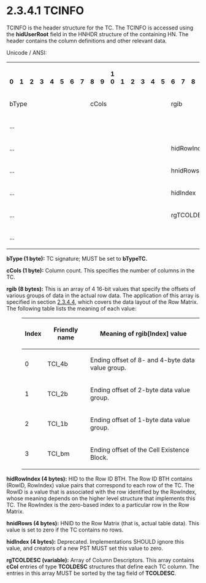 <html dir="LTR" xmlns:mshelp="http://msdn.microsoft.com/mshelp" xmlns:ddue="http://ddue.schemas.microsoft.com/authoring/2003/5" xmlns:xlink="http://www.w3.org/1999/xlink" xmlns:tool="http://www.microsoft.com/tooltip">
    <head>
        <meta http-equiv="Content-Type" content="text/html; CHARSET=utf-8"></meta>
        <meta name="save" content="history"></meta>
        <title>2.3.4.1 TCINFO</title>
        <xml>
            <mshelp:toctitle title="2.3.4.1 TCINFO"></mshelp:toctitle>
            <mshelp:rltitle title="[MS-PST]: TCINFO"></mshelp:rltitle>
            <mshelp:keyword index="A" term="45b3a0c5-d6d6-4e02-aebf-13766ff693f0"></mshelp:keyword>
            <mshelp:attr name="DCSext.ContentType" value="open specification"></mshelp:attr>
            <mshelp:attr name="AssetID" value="45b3a0c5-d6d6-4e02-aebf-13766ff693f0"></mshelp:attr>
            <mshelp:attr name="TopicType" value="kbRef"></mshelp:attr>
            <mshelp:attr name="DCSext.Title" value="[MS-PST]: TCINFO" />
        </xml>
    </head>
    <body>
        <div id="header">
            <h1 class="heading">2.3.4.1 TCINFO</h1>
        </div>
        <div id="mainSection">
            <div id="mainBody">
                <div id="allHistory" class="saveHistory"></div>
                <div id="sectionSection0" class="section" name="collapseableSection">
                    

<p>TCINFO is the header structure for the TC. The TCINFO is
accessed using the <b>hidUserRoot</b> field in the HNHDR structure of the
containing HN. The header contains the column definitions and other relevant
data.</p>

<p>Unicode / ANSI:</p>

<table>
 <tr>
  <th><p><br>0</p></th>
  <th><p><br>1</p></th>
  <th><p><br>2</p></th>
  <th><p><br>3</p></th>
  <th><p><br>4</p></th>
  <th><p><br>5</p></th>
  <th><p><br>6</p></th>
  <th><p><br>7</p></th>
  <th><p><br>8</p></th>
  <th><p><br>9</p></th>
  <th><p>1<br>0</p></th>
  <th><p><br>1</p></th>
  <th><p><br>2</p></th>
  <th><p><br>3</p></th>
  <th><p><br>4</p></th>
  <th><p><br>5</p></th>
  <th><p><br>6</p></th>
  <th><p><br>7</p></th>
  <th><p><br>8</p></th>
  <th><p><br>9</p></th>
  <th><p>2<br>0</p></th>
  <th><p><br>1</p></th>
  <th><p><br>2</p></th>
  <th><p><br>3</p></th>
  <th><p><br>4</p></th>
  <th><p><br>5</p></th>
  <th><p><br>6</p></th>
  <th><p><br>7</p></th>
  <th><p><br>8</p></th>
  <th><p><br>9</p></th>
  <th><p>3<br>0</p></th>
  <th><p><br>1</p></th>
 </tr>
 <tr>
  <td colspan="8">
  <p>bType</p>
  </td>
  <td colspan="8">
  <p>cCols</p>
  </td>
  <td colspan="16">
  <p>rgib</p>
  </td>
 </tr>
 <tr>
  <td colspan="32">
  <p>...</p>
  </td>
 </tr>
 <tr>
  <td colspan="16">
  <p>...</p>
  </td>
  <td colspan="16">
  <p>hidRowIndex</p>
  </td>
 </tr>
 <tr>
  <td colspan="16">
  <p>...</p>
  </td>
  <td colspan="16">
  <p>hnidRows</p>
  </td>
 </tr>
 <tr>
  <td colspan="16">
  <p>...</p>
  </td>
  <td colspan="16">
  <p>hidIndex</p>
  </td>
 </tr>
 <tr>
  <td colspan="16">
  <p>...</p>
  </td>
  <td colspan="16">
  <p>rgTCOLDESC
  (variable)</p>
  </td>
 </tr>
 <tr>
  <td colspan="32">
  <p>...</p>
  </td>
 </tr>
</table>

<p><b>bType (1 byte):</b> TC signature; MUST be set to <b>bTypeTC.</b></p>

<p><b>cCols (1 byte):</b> Column count. This specifies
the number of columns in the TC.</p>

<p><b>rgib (8 bytes):</b> This is an array of 4 16-bit
values that specify the offsets of various groups of data in the actual row
data. The application of this array is specified in section <a href="7f5ec68f-d4fd-404f-95c3-fe3495a034ec.htm">2.3.4.4</a>, which covers the
data layout of the Row Matrix. The following table lists the meaning of each
value:</p>

<dl>
<dd>
<table>
 <thead>
  <tr>
   <th>
   <p>Index</p>
   </th>
   <th>
   <p>Friendly
   name</p>
   </th>
   <th>
   <p>Meaning
   of rgib[Index] value</p>
   </th>
  </tr>
 </thead>
 <tr>
  <td>
  <p>0</p>
  </td>
  <td>
  <p>TCI_4b</p>
  </td>
  <td>
  <p>Ending
  offset of 8- and 4-byte data value group.</p>
  </td>
 </tr>
 <tr>
  <td>
  <p>1</p>
  </td>
  <td>
  <p>TCI_2b</p>
  </td>
  <td>
  <p>Ending
  offset of 2-byte data value group.</p>
  </td>
 </tr>
 <tr>
  <td>
  <p>2</p>
  </td>
  <td>
  <p>TCI_1b</p>
  </td>
  <td>
  <p>Ending
  offset of 1-byte data value group.</p>
  </td>
 </tr>
 <tr>
  <td>
  <p>3</p>
  </td>
  <td>
  <p>TCI_bm</p>
  </td>
  <td>
  <p>Ending
  offset of the Cell Existence Block.</p>
  </td>
 </tr>
</table>
</dd></dl>

<p><b>hidRowIndex (4 bytes):</b> HID to the Row ID BTH.
The Row ID BTH contains (RowID, RowIndex) value pairs that correspond to each
row of the TC. The RowID is a value that is associated with the row identified
by the RowIndex, whose meaning depends on the higher level structure that
implements this TC. The RowIndex is the zero-based index to a particular row in
the Row Matrix.</p>

<p><b>hnidRows (4 bytes):</b> HNID to the Row Matrix
(that is, actual table data). This value is set to zero if the TC contains no
rows.</p>

<p><b>hidIndex (4 bytes):</b> Deprecated.
Implementations SHOULD ignore this value, and creators of a new PST MUST set
this value to zero.</p>

<p><b>rgTCOLDESC (variable):</b> Array of Column
Descriptors. This array contains <b>cCol</b> entries of type <b>TCOLDESC</b>
structures that define each TC column. The entries in this array MUST be sorted
by the tag field of <b>TCOLDESC</b>.</p>
                </div>
            </div>
        </div>
    </body>
</html>